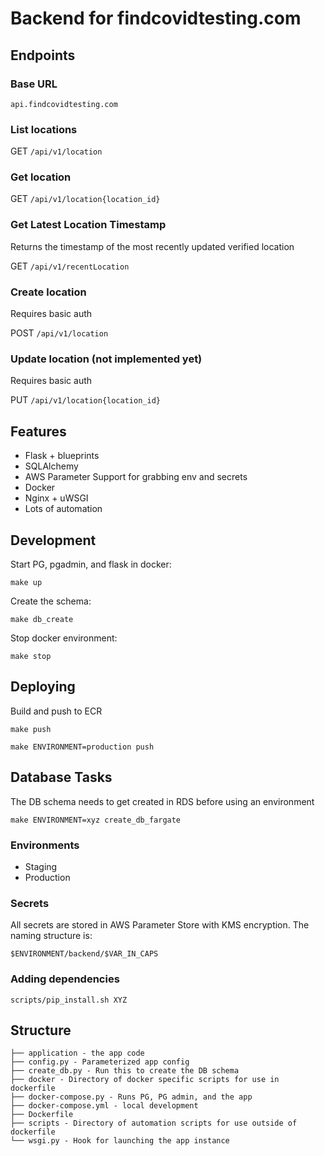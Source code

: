 # Backend for findcovidtesting.com

## Endpoints

### Base URL
`api.findcovidtesting.com`

### List locations
GET `/api/v1/location`

### Get location
GET `/api/v1/location{location_id}`

### Get Latest Location Timestamp
Returns the timestamp of the most recently updated verified location

GET `/api/v1/recentLocation`

### Create location
Requires basic auth

POST `/api/v1/location`

### Update location (not implemented yet)
Requires basic auth

PUT `/api/v1/location{location_id}`

## Features

* Flask + blueprints
* SQLAlchemy
* AWS Parameter Support for grabbing env and secrets
* Docker
* Nginx + uWSGI
* Lots of automation

## Development

Start PG, pgadmin, and flask in docker:

```
make up
```

Create the schema:

```
make db_create
```

Stop docker environment:

```
make stop
```

## Deploying

Build and push to ECR
```
make push
```

```
make ENVIRONMENT=production push
```

## Database Tasks
The DB schema needs to get created in RDS before using an environment 

```
make ENVIRONMENT=xyz create_db_fargate
```

### Environments
* Staging
* Production

### Secrets
All secrets are stored in AWS Parameter Store with KMS encryption. The naming structure is:

`$ENVIRONMENT/backend/$VAR_IN_CAPS`

### Adding dependencies
```shell
scripts/pip_install.sh XYZ
```

## Structure
```text
├── application - the app code
├── config.py - Parameterized app config
├── create_db.py - Run this to create the DB schema
├── docker - Directory of docker specific scripts for use in dockerfile
├── docker-compose.py - Runs PG, PG admin, and the app
├── docker-compose.yml - local development
├── Dockerfile
├── scripts - Directory of automation scripts for use outside of dockerfile
└── wsgi.py - Hook for launching the app instance
```